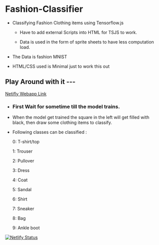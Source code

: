 # Fashion-Classifier

- Classifying Fashion Clothing items using Tensorflow.js

  - Have to add external Scripts into HTML for TSJS to work.

  - Data is used in the form of sprite sheets to have less computation load.

- The Data is fashion MNIST

- HTML/CSS used is Minimal just to work this out

## Play Around with it ---

[Netifly Webapp Link](https://fashionmnistclassifier.netlify.app)

- ### First Wait for sometime till the model trains.

- When the model get trained the square in the left will get filled with black, then draw some clothing items to classify.

- Following classes can be classified :

  0: T-shirt/top

  1: Trouser

  2: Pullover

  3: Dress

  4: Coat

  5: Sandal

  6: Shirt

  7: Sneaker

  8: Bag

  9: Ankle boot

[![Netlify Status](https://api.netlify.com/api/v1/badges/2e2b9742-3634-4f00-8395-305acde66251/deploy-status)](https://app.netlify.com/sites/fashionmnistclassifier/deploys)
